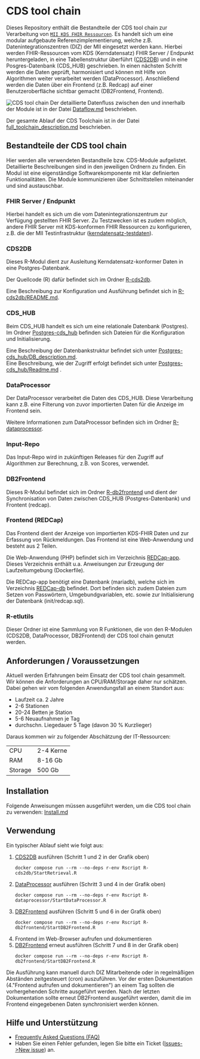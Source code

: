 # CDS tool chain

Dieses Repository enthält die Bestandteile der CDS tool chain zur Verarbeitung von [`MII KDS FHIR Ressourcen`](https://www.medizininformatik-initiative.de/de/basismodule-des-kerndatensatzes-der-mii). Es handelt sich um eine modular aufgebaute Referenzimplementierung, welche z.B. Datenintegrationszentren (DIZ) der MII eingesetzt werden kann. Hierbei werden FHIR-Ressourcen vom KDS (Kerndatensatz) FHIR Server / Endpunkt heruntergeladen, in eine Tabellenstruktur überführt  ([CDS2DB](./README.md#cds2db)) und in eine Posgres-Datenbank (CDS_HUB) geschrieben. In einen nächsten Schritt werden die Daten geprüft, harmonisiert und können mit Hilfe von Algorithmen weiter verarbeitet werden (DataProcessor). Anschließend werden die Daten über ein Frontend (z.B. Redcap) auf einer Benutzeroberfläche sichtbar gemacht (DB2Frontend, Frontend).

![CDS tool chain](https://github.com/medizininformatik-initiative/INTERPOLAR/assets/5671404/d8ee4fb8-c9fb-40f2-81cb-2adeda6d20b2)
Der detaillierte Datenfluss zwischen den und innerhalb der Module ist in der Datei [Dataflow.md](Dataflow.md) beschrieben.

Der gesamte Ablauf der CDS Toolchain ist in der Datei [full_toolchain_description.md](full_toolchain_description.md) beschrieben.

## Bestandteile der CDS tool chain

Hier werden alle verwendeten Bestandteile bzw. CDS-Module aufgelistet. Detaillierte Beschreibungen sind in den jeweiligen Ordnern zu finden. Ein Modul ist eine eigenständige Softwarekomponente mit klar definierten Funktionalitäten. Die Module kommunizieren über Schnittstellen miteinander und sind austauschbar.

### FHIR Server / Endpunkt

Hierbei handelt es sich um die vom Datenintegrationszentrum zur Verfügung gestellten FHIR Server. Zu Testzwecken ist es zudem möglich, andere FHIR Server mit KDS-konformen FHIR Ressourcen zu konfigurieren, z.B. die der MII Testinfrastruktur ([kerndatensatz-testdaten](https://github.com/medizininformatik-initiative/kerndatensatz-testdaten)).

### CDS2DB

Dieses R-Modul dient zur Ausleitung Kerndatensatz-konformer Daten in eine Postgres-Datenbank.

Der Quellcode (R) dafür befindet sich im Ordner [R-cds2db](./R-cds2db).

Eine Beschreibung zur Konfiguration und Ausführung befindet sich in [R-cds2db/README.md](./R-cds2db/README.md).

### CDS_HUB

Beim CDS_HUB handelt es sich um eine relationale Datenbank (Postgres). Im Ordner [Postgres-cds_hub](./Postgres-cds_hub) befinden sich Dateien für die Konfiguration und Initialisierung.

Eine Beschreibung der Datenbankstruktur befindet sich unter [Postgres-cds_hub/DB_description.md](./Postgres-cds_hub/DB_description.md). \
Eine Beschreibung, wie der Zugriff erfolgt befindet sich unter [Postgres-cds_hub/Readme.md](./Postgres-cds_hub/Readme.md) .

### DataProcessor

Der DataProcessor verarbeitet die Daten des CDS_HUB. Diese Verarbeitung kann z.B. eine Filterung von zuvor importierten Daten für die Anzeige im Frontend sein.

Weitere Informationen zum DataProcessor befinden sich im Ordner [R-dataprocessor](./R-dataprocessor).

### Input-Repo

Das Input-Repo wird in zukünftigen Releases für den Zugriff auf Algorithmen zur Berechnung, z.B. von Scores, verwendet.

### DB2Frontend

Dieses R-Modul befindet sich im Ordner [R-db2frontend](./R-db2frontend) und dient der Synchronisation von Daten zwischen CDS_HUB (Postgres-Datenbank) und Frontent (redcap). 

### Frontend (REDCap)

Das Frontend dient der Anzeige von importierten KDS-FHIR Daten und zur Erfassung von Rückmeldungen.
Das Frontend ist eine Web-Anwendung und besteht aus 2 Teilen. 

Die Web-Anwendung (PHP) befindet sich im Verzeichnis [REDCap-app](./REDCap-app). 
Dieses Verzeichnis enthält u.a. Anweisungen zur Erzeugung der Laufzeitumgebung (Dockerfile).

Die REDCap-app benötigt eine Datenbank (mariadb), welche sich im Verzeichnis [REDCap-db](./REDCap-db) befindet. Dort befinden sich zudem Dateien zum Setzen von Passwörtern, Umgebundgvariablen, etc. sowie zur Initialisierung der Datenbank (init/redcap.sql).

### R-etlutils

Dieser Ordner ist eine Sammlung von R Funktionen, die von den R-Modulen (CDS2DB, DataProcessor, DB2Frontend) der CDS tool chain genutzt werden.


## Anforderungen / Voraussetzungen

Aktuell werden Erfahrungen beim Einsatz der CDS tool chain gesammelt. Wir können die Anforderungen an CPU/RAM/Storage daher nur schätzen. Dabei gehen wir vom folgenden Anwendungsfall an einem Standort aus:

 - Laufzeit ca. 2 Jahre
 - 2-6 Stationen
 - 20-24 Betten je Station
 - 5-6 Neuaufnahmen je Tag
 - durchschn. Liegedauer 5 Tage (davon 30 % Kurzlieger)
 
Daraus kommen wir zu folgender Abschätzung der IT-Ressourcen:

 |  | |
 | --- | --- | 
 | CPU | 2-4 Kerne |
 | RAM | 8-16 Gb |
 | Storage | 500 Gb |


## Installation

Folgende Anweisungen müssen ausgeführt werden, um die CDS tool chain zu verwenden: [Install.md](Install.md)

## Verwendung

Ein typischer Ablauf sieht wie folgt aus:

 1. [CDS2DB](./R-cds2db) ausführen (Schritt 1 und 2 in der Grafik oben)
    ```console
    docker compose run --rm --no-deps r-env Rscript R-cds2db/StartRetrieval.R
    ```
 1. [DataProcessor](./R-dataprocessor) ausführen (Schritt 3 und 4 in der Grafik oben)
    ```console
    docker compose run --rm --no-deps r-env Rscript R-dataprocessor/StartDataProcessor.R
    ```
 1. [DB2Frontend](./R-db2frontend) ausführen (Schritt 5 und 6 in der Grafik oben)
    ```console
    docker compose run --rm --no-deps r-env Rscript R-db2frontend/StartDB2Frontend.R
    ```
 1. Frontend im Web-Browser aufrufen und dokumentieren
 1. [DB2Frontend](./R-db2frontend) erneut ausführen (Schritt 7 und 8 in der Grafik oben)
    ```console
    docker compose run --rm --no-deps r-env Rscript R-db2frontend/StartDB2Frontend.R
    ```

Die Ausführung kann manuell durch DIZ Mitarbeitende oder in regelmäßigen Abständen zeitgesteuert (cron) auszuführen. Vor der ersten Dokumentation (4."Frontend aufrufen und dokumentieren") an einem Tag sollten die vorhergehenden Schritte ausgeführt werden. Nach der letzten Dokumentation sollte erneut DB2Frontend ausgeführt werden, damit die im Frontend eingegebenen Daten synchronisiert werden können.

## Hilfe und Unterstützung
- [Frequently Asked Questions (FAQ)](https://github.com/medizininformatik-initiative/INTERPOLAR/wiki/Frequently-Asked-Questions-%E2%80%90-FAQ)
- Haben Sie einen Fehler gefunden, legen Sie bitte ein Ticket ([Issues->New issue](https://github.com/medizininformatik-initiative/INTERPOLAR/issues/new/choose)) an.
